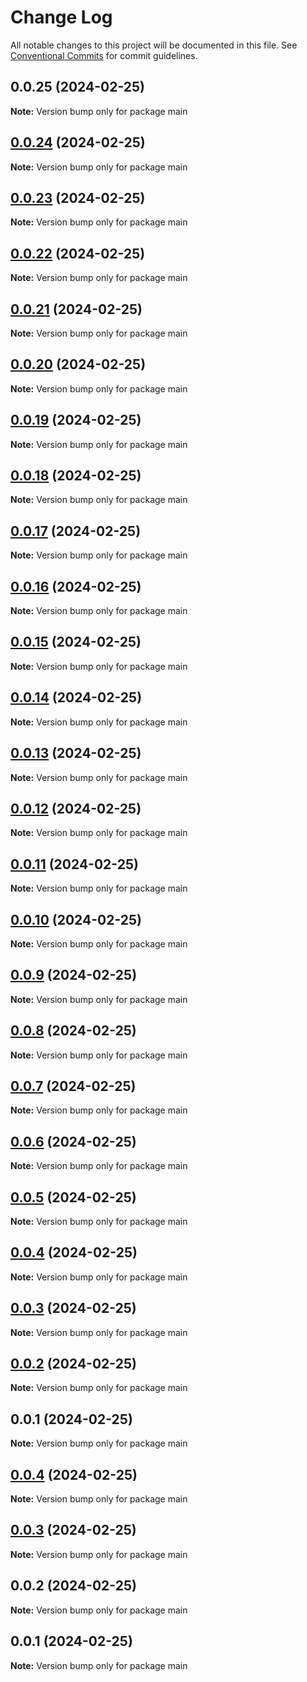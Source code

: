 # Change Log

All notable changes to this project will be documented in this file.
See [Conventional Commits](https://conventionalcommits.org) for commit guidelines.

## 0.0.25 (2024-02-25)

**Note:** Version bump only for package main





## [0.0.24](https://github.com/charlotte-hues/valculator/compare/main@0.0.23...main@0.0.24) (2024-02-25)

**Note:** Version bump only for package main





## [0.0.23](https://github.com/charlotte-hues/valculator/compare/main@0.0.22...main@0.0.23) (2024-02-25)

**Note:** Version bump only for package main





## [0.0.22](https://github.com/charlotte-hues/valculator/compare/main@0.0.21...main@0.0.22) (2024-02-25)

**Note:** Version bump only for package main





## [0.0.21](https://github.com/charlotte-hues/valculator/compare/main@0.0.20...main@0.0.21) (2024-02-25)

**Note:** Version bump only for package main





## [0.0.20](https://github.com/charlotte-hues/valculator/compare/main@0.0.19...main@0.0.20) (2024-02-25)

**Note:** Version bump only for package main





## [0.0.19](https://github.com/charlotte-hues/valculator/compare/main@0.0.18...main@0.0.19) (2024-02-25)

**Note:** Version bump only for package main





## [0.0.18](https://github.com/charlotte-hues/valculator/compare/main@0.0.17...main@0.0.18) (2024-02-25)

**Note:** Version bump only for package main





## [0.0.17](https://github.com/charlotte-hues/valculator/compare/main@0.0.16...main@0.0.17) (2024-02-25)

**Note:** Version bump only for package main





## [0.0.16](https://github.com/charlotte-hues/valculator/compare/main@0.0.15...main@0.0.16) (2024-02-25)

**Note:** Version bump only for package main





## [0.0.15](https://github.com/charlotte-hues/valculator/compare/main@0.0.14...main@0.0.15) (2024-02-25)

**Note:** Version bump only for package main





## [0.0.14](https://github.com/charlotte-hues/valculator/compare/main@0.0.13...main@0.0.14) (2024-02-25)

**Note:** Version bump only for package main





## [0.0.13](https://github.com/charlotte-hues/valculator/compare/main@0.0.12...main@0.0.13) (2024-02-25)

**Note:** Version bump only for package main





## [0.0.12](https://github.com/charlotte-hues/valculator/compare/main@0.0.11...main@0.0.12) (2024-02-25)

**Note:** Version bump only for package main





## [0.0.11](https://github.com/charlotte-hues/valculator/compare/main@0.0.10...main@0.0.11) (2024-02-25)

**Note:** Version bump only for package main





## [0.0.10](https://github.com/charlotte-hues/valculator/compare/main@0.0.9...main@0.0.10) (2024-02-25)

**Note:** Version bump only for package main





## [0.0.9](https://github.com/charlotte-hues/valculator/compare/main@0.0.8...main@0.0.9) (2024-02-25)

**Note:** Version bump only for package main





## [0.0.8](https://github.com/charlotte-hues/valculator/compare/main@0.0.7...main@0.0.8) (2024-02-25)

**Note:** Version bump only for package main





## [0.0.7](https://github.com/charlotte-hues/valculator/compare/main@0.0.6...main@0.0.7) (2024-02-25)

**Note:** Version bump only for package main





## [0.0.6](https://github.com/charlotte-hues/valculator/compare/main@0.0.5...main@0.0.6) (2024-02-25)

**Note:** Version bump only for package main





## [0.0.5](https://github.com/charlotte-hues/valculator/compare/main@0.0.4...main@0.0.5) (2024-02-25)

**Note:** Version bump only for package main





## [0.0.4](https://github.com/charlotte-hues/valculator/compare/main@0.0.3...main@0.0.4) (2024-02-25)

**Note:** Version bump only for package main





## [0.0.3](https://github.com/charlotte-hues/valculator/compare/main@0.0.2...main@0.0.3) (2024-02-25)

**Note:** Version bump only for package main





## [0.0.2](https://github.com/charlotte-hues/valculator/compare/main@0.0.1...main@0.0.2) (2024-02-25)

**Note:** Version bump only for package main





## 0.0.1 (2024-02-25)

**Note:** Version bump only for package main





## [0.0.4](https://github.com/charlotte-hues/valculator/compare/main@0.0.3...main@0.0.4) (2024-02-25)

**Note:** Version bump only for package main





## [0.0.3](https://github.com/charlotte-hues/valculator/compare/main@0.0.2...main@0.0.3) (2024-02-25)

**Note:** Version bump only for package main





## 0.0.2 (2024-02-25)

**Note:** Version bump only for package main





## 0.0.1 (2024-02-25)

**Note:** Version bump only for package main
